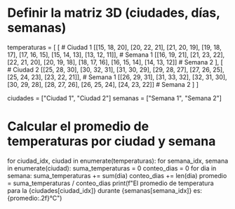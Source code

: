 # Definir la matriz 3D (ciudades, días, semanas)
temperaturas = [
    [  # Ciudad 1
        [[15, 18, 20], [20, 22, 21], [21, 20, 19], [19, 18, 17], [17, 16, 15], [15, 14, 13], [13, 12, 11]],  # Semana 1
        [[16, 19, 21], [21, 23, 22], [22, 21, 20], [20, 19, 18], [18, 17, 16], [16, 15, 14], [14, 13, 12]]   # Semana 2
    ],
    [  # Ciudad 2
        [[25, 28, 30], [30, 32, 31], [31, 30, 29], [29, 28, 27], [27, 26, 25], [25, 24, 23], [23, 22, 21]],  # Semana 1
        [[26, 29, 31], [31, 33, 32], [32, 31, 30], [30, 29, 28], [28, 27, 26], [26, 25, 24], [24, 23, 22]]   # Semana 2
    ]
]

ciudades = ["Ciudad 1", "Ciudad 2"]
semanas = ["Semana 1", "Semana 2"]

# Calcular el promedio de temperaturas por ciudad y semana
for ciudad_idx, ciudad in enumerate(temperaturas):
    for semana_idx, semana in enumerate(ciudad):
        suma_temperaturas = 0
        conteo_dias = 0
        for dia in semana:
            suma_temperaturas += sum(dia)
            conteo_dias += len(dia)
        promedio = suma_temperaturas / conteo_dias
        print(f"El promedio de temperatura para la {ciudades[ciudad_idx]} durante {semanas[semana_idx]} es: {promedio:.2f}°C")
